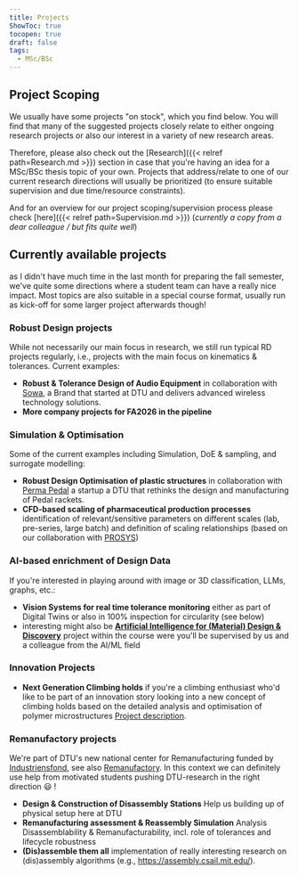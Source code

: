 ```yaml
---
title: Projects
ShowToc: true
tocopen: true
draft: false
tags:
  - MSc/BSc
---
```


##  Project Scoping
We usually have some projects "on stock", which you find below. You will find that many of the suggested projects closely relate to either ongoing research projects or also our interest in a variety of new research areas. 

Therefore, please also check out the [Research]({{< relref path=Research.md >}}) section in case that you're having an idea for a MSc/BSc thesis topic of your own. Projects that address/relate to one of our current research directions will usually be prioritized (to ensure suitable supervision and due time/resource constraints). 

And for an overview for our project scoping/supervision process please check [here]({{< relref path=Supervision.md >}}) (*currently a copy from a dear colleague / but fits quite well*)

## Currently available projects
as I didn't have much time in the last month for preparing the fall semester, we've quite some directions where a student team can have a really nice impact. Most topics are also suitable in a special course format, usually run as kick-off for some larger project afterwards though! 

### Robust Design projects
While not necessarily our main focus in research, we still run typical RD projects regularly, i.e., projects with the main focus on kinematics & tolerances. Current examples:  
* **Robust & Tolerance Design of Audio Equipment**
  in collaboration with [Sowa](https://www.sowasound.com/), a Brand that started at DTU and delivers advanced wireless technology solutions.
* **More company projects for FA2026 in the pipeline**

### Simulation & Optimisation
Some of the current examples including Simulation, DoE & sampling, and surrogate modelling: 
* **Robust Design Optimisation of plastic structures**
  in collaboration with [Perma Pedal](https://permapadel.com/) a startup a DTU that rethinks the design and manufacturing of Pedal rackets.
* **CFD-based scaling of pharmaceutical production processes**
  identification of relevant/sensitive parameters on different scales (lab, pre-series, large batch) and definition of scaling relationships (based on our collaboration with [PROSYS](https://www.kt.dtu.dk/research/prosys))

### AI-based enrichment of Design Data
If you're interested in playing around with image or 3D classification, LLMs, graphs, etc.:
* **Vision Systems for real time tolerance monitoring** 
  either as part of Digital Twins or also in 100% inspection for circularity (see below)
* interesting might also be **[Artificial Intelligence for (Material) Design & Discovery](https://kurser.dtu.dk/course/47341)** 
  project within the course were you'll be supervised by us and a colleague from the AI/ML field

### Innovation Projects
* **Next Generation Climbing holds** 
  if you're a climbing enthusiast who'd like to be part of an innovation story looking into a new concept of climbing holds based on the detailed analysis and optimisation of polymer microstructures [Project description](/files/Sisu.pdf).

### Remanufactory projects
We're part of DTU's new national center for Remanufacturing funded by [Industriensfond](https://industriensfond.dk/), see also  [Remanufactory](https://www.dtu.dk/english/news/all-news/new-national-centre-to-fill-crucial-gap-in-denmarks-remanufacturing-efforts?id=1399b494-c350-43eb-84f4-adfac314d997). In this context we can definitely use help from motivated students pushing DTU-research in the right direction :smiley: !
* **Design & Construction of Disassembly Stations**
  Help us building up of physical setup here at DTU
* **Remanufacturing assessment & Reassembly Simulation**
  Analysis Disassemblability & Remanufacturability, incl. role of tolerances and lifecycle robustness 
* **(Dis)assemble them all**
  implementation of really interesting research on (dis)assembly algorithms (e.g., https://assembly.csail.mit.edu/).


